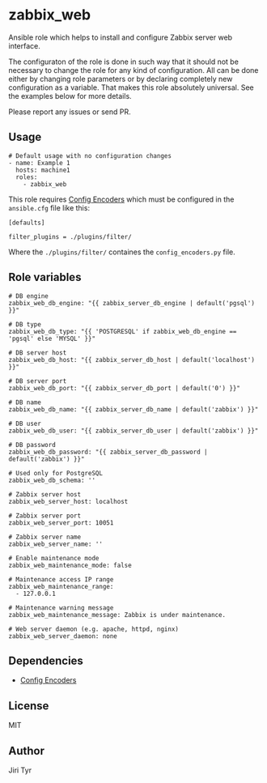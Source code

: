 zabbix_web
=============

Ansible role which helps to install and configure Zabbix server web
interface.

The configuraton of the role is done in such way that it should not be
necessary to change the role for any kind of configuration. All can be
done either by changing role parameters or by declaring completely new
configuration as a variable. That makes this role absolutely
universal. See the examples below for more details.

Please report any issues or send PR.


Usage
-----

```
# Default usage with no configuration changes
- name: Example 1
  hosts: machine1
  roles:
    - zabbix_web
```

This role requires [Config
Encoders](https://github.com/jtyr/ansible/blob/jtyr-config_encoders/lib/ansible/plugins/filter/config_encoders.py)
which must be configured in the `ansible.cfg` file like this:

```
[defaults]

filter_plugins = ./plugins/filter/
```

Where the `./plugins/filter/` containes the `config_encoders.py` file.


Role variables
--------------

```
# DB engine
zabbix_web_db_engine: "{{ zabbix_server_db_engine | default('pgsql') }}"

# DB type
zabbix_web_db_type: "{{ 'POSTGRESQL' if zabbix_web_db_engine == 'pgsql' else 'MYSQL' }}"

# DB server host
zabbix_web_db_host: "{{ zabbix_server_db_host | default('localhost') }}"

# DB server port
zabbix_web_db_port: "{{ zabbix_server_db_port | default('0') }}"

# DB name
zabbix_web_db_name: "{{ zabbix_server_db_name | default('zabbix') }}"

# DB user
zabbix_web_db_user: "{{ zabbix_server_db_user | default('zabbix') }}"

# DB password
zabbix_web_db_password: "{{ zabbix_server_db_password | default('zabbix') }}"

# Used only for PostgreSQL
zabbix_web_db_schema: ''

# Zabbix server host
zabbix_web_server_host: localhost

# Zabbix server port
zabbix_web_server_port: 10051

# Zabbix server name
zabbix_web_server_name: ''

# Enable maintenance mode
zabbix_web_maintenance_mode: false

# Maintenance access IP range
zabbix_web_maintenance_range:
  - 127.0.0.1

# Maintenance warning message
zabbix_web_maintenance_message: Zabbix is under maintenance.

# Web server daemon (e.g. apache, httpd, nginx)
zabbix_web_server_daemon: none
```


Dependencies
------------

- [Config Encoders](https://github.com/jtyr/ansible/blob/jtyr-config_encoders/lib/ansible/plugins/filter/config_encoders.py)


License
-------

MIT


Author
------

Jiri Tyr
